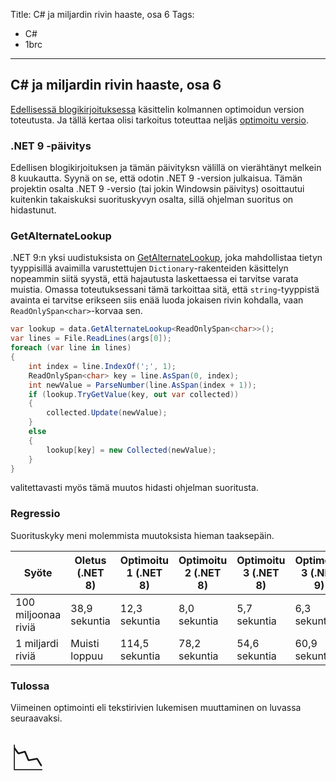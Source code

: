 Title: C# ja miljardin rivin haaste, osa 6
Tags: 
  - C#
  - 1brc
---

## C# ja miljardin rivin haaste, osa 6

[Edellisessä blogikirjoituksessa](/posts/CSharp_ja_1brc_osa_5.html) käsittelin kolmannen optimoidun version toteutusta. Ja tällä kertaa olisi tarkoitus toteuttaa neljäs [optimoitu versio](https://github.com/mcraiha/csharp1brc/blob/main/optimoitu_4/Program.cs).

### .NET 9 -päivitys

Edellisen blogikirjoituksen ja tämän päivityksn välillä on vierähtänyt melkein 8 kuukautta. Syynä on se, että odotin .NET 9 -version julkaisua. Tämän projektin osalta .NET 9 -versio (tai jokin Windowsin päivitys) osoittautui kuitenkin takaiskuksi suorituskyvyn osalta, sillä ohjelman suoritus on hidastunut.

### GetAlternateLookup

.NET 9:n yksi uudistuksista on [GetAlternateLookup](https://learn.microsoft.com/en-us/dotnet/api/system.collections.generic.dictionary-2.getalternatelookup?view=net-9.0), joka mahdollistaa tietyn tyyppisillä avaimilla varustettujen `Dictionary`-rakenteiden käsittelyn nopeammin siitä syystä, että hajautusta laskettaessa ei tarvitse varata muistia. Omassa toteutuksessani tämä tarkoittaa sitä, että `string`-tyyppistä avainta ei tarvitse erikseen siis enää luoda jokaisen rivin kohdalla, vaan `ReadOnlySpan<char>`-korvaa sen.

```cs
var lookup = data.GetAlternateLookup<ReadOnlySpan<char>>();
var lines = File.ReadLines(args[0]);
foreach (var line in lines)
{
    int index = line.IndexOf(';', 1);
    ReadOnlySpan<char> key = line.AsSpan(0, index);
    int newValue = ParseNumber(line.AsSpan(index + 1));
    if (lookup.TryGetValue(key, out var collected))
    {
        collected.Update(newValue);
    }
    else
    {
        lookup[key] = new Collected(newValue);
    }
}
```

valitettavasti myös tämä muutos hidasti ohjelman suoritusta.

### Regressio

Suorituskyky meni molemmista muutoksista hieman taaksepäin.

|Syöte|Oletus (.NET 8)|Optimoitu 1 (.NET 8)|Optimoitu 2 (.NET 8)|Optimoitu 3 (.NET 8)|Optimoitu 3 (.NET 9)|Optimoitu 4 (.NET 9)
|---|---|---|---|---|---|---|
|100 miljoonaa riviä|38,9 sekuntia|12,3 sekuntia|8,0 sekuntia|5,7 sekuntia|6,3 sekuntia|6,3 sekuntia
|1 miljardi riviä|Muisti loppuu|114,5 sekuntia|78,2 sekuntia|54,6 sekuntia|60,9 sekuntia|62,7 sekuntia

### Tulossa

Viimeinen optimointi eli tekstirivien lukemisen muuttaminen on luvassa seuraavaksi.

<span style="font-size:4em;">📉</span>